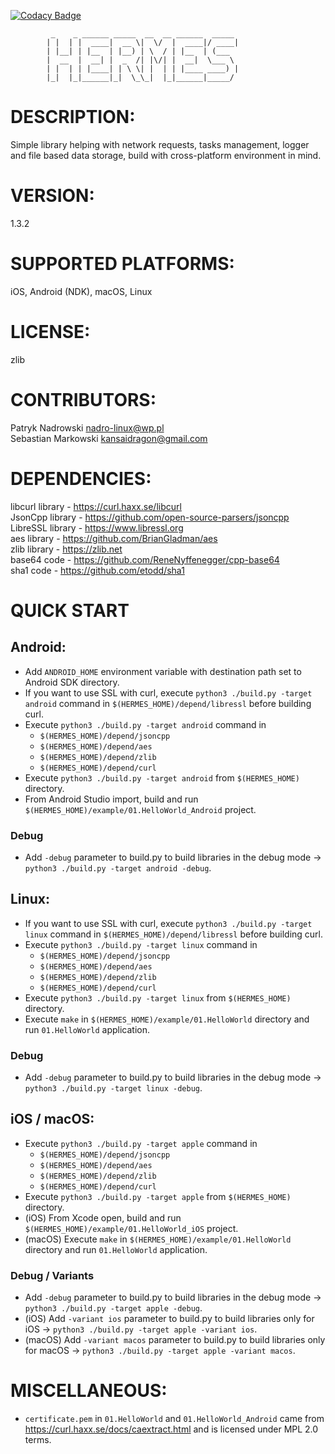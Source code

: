 [![Codacy Badge](https://app.codacy.com/project/badge/Grade/6ca21e186892400b9d857c207b2cbece)](https://www.codacy.com/gh/GrupaPracuj/hermes/dashboard?utm_source=github.com&amp;utm_medium=referral&amp;utm_content=GrupaPracuj/hermes&amp;utm_campaign=Badge_Grade)


			 _    _ ______ _____  __  __ ______  _____ 
			| |  | |  ____|  __ \|  \/  |  ____|/ ____|
			| |__| | |__  | |__) | \  / | |__  | (___  
			|  __  |  __| |  _  /| |\/| |  __|  \___ \ 
			| |  | | |____| | \ \| |  | | |____ ____) |
			|_|  |_|______|_|  \_\_|  |_|______|_____/ 


# DESCRIPTION:

  Simple library helping with network requests, tasks management, logger and file based data storage, build with cross-platform environment in mind.

# VERSION:

  1.3.2

# SUPPORTED PLATFORMS:

  iOS, Android (NDK), macOS, Linux

# LICENSE:

  zlib

# CONTRIBUTORS:

  Patryk Nadrowski <nadro-linux@wp.pl> \
  Sebastian Markowski <kansaidragon@gmail.com>

# DEPENDENCIES:

  libcurl library - https://curl.haxx.se/libcurl \
  JsonCpp library - https://github.com/open-source-parsers/jsoncpp \
  LibreSSL library - https://www.libressl.org \
  aes library - https://github.com/BrianGladman/aes \
  zlib library - https://zlib.net \
  base64 code - https://github.com/ReneNyffenegger/cpp-base64 \
  sha1 code - https://github.com/etodd/sha1

# QUICK START
  ## Android:
  * Add ```ANDROID_HOME``` environment variable with destination path set to Android SDK directory.
  * If you want to use SSL with curl, execute ```python3 ./build.py -target android``` command in ```$(HERMES_HOME)/depend/libressl```
    before building curl.
  * Execute ```python3 ./build.py -target android``` command in 
    * ```$(HERMES_HOME)/depend/jsoncpp```
    * ```$(HERMES_HOME)/depend/aes```
    * ```$(HERMES_HOME)/depend/zlib```
    * ```$(HERMES_HOME)/depend/curl```
  * Execute ```python3 ./build.py -target android``` from ```$(HERMES_HOME)``` directory.
  * From Android Studio import, build and run ```$(HERMES_HOME)/example/01.HelloWorld_Android``` project.
  ### Debug
  * Add ```-debug``` parameter to build.py to build libraries in the debug mode -> ```python3 ./build.py -target android -debug```.

  ## Linux:
  * If you want to use SSL with curl, execute ```python3 ./build.py -target linux``` command in ```$(HERMES_HOME)/depend/libressl```
    before building curl.
  * Execute ```python3 ./build.py -target linux``` command in
    *  ```$(HERMES_HOME)/depend/jsoncpp```
    *  ```$(HERMES_HOME)/depend/aes```
    *  ```$(HERMES_HOME)/depend/zlib```
    *  ```$(HERMES_HOME)/depend/curl```
  * Execute ```python3 ./build.py -target linux``` from ```$(HERMES_HOME)``` directory.
  * Execute ```make``` in ```$(HERMES_HOME)/example/01.HelloWorld``` directory and run ```01.HelloWorld``` application.
  ### Debug
  * Add ```-debug``` parameter to build.py to build libraries in the debug mode -> ```python3 ./build.py -target linux -debug```.

  ## iOS / macOS:
  * Execute ```python3 ./build.py -target apple``` command in
    * ```$(HERMES_HOME)/depend/jsoncpp```
    * ```$(HERMES_HOME)/depend/aes```
    * ```$(HERMES_HOME)/depend/zlib```
    * ```$(HERMES_HOME)/depend/curl```
  * Execute ```python3 ./build.py -target apple``` from ```$(HERMES_HOME)``` directory.
  * (iOS) From Xcode open, build and run ```$(HERMES_HOME)/example/01.HelloWorld_iOS``` project.
  * (macOS) Execute ```make``` in ```$(HERMES_HOME)/example/01.HelloWorld``` directory and run ```01.HelloWorld``` application.
  ### Debug / Variants
  * Add ```-debug``` parameter to build.py to build libraries in the debug mode -> ```python3 ./build.py -target apple -debug```.
  * (iOS) Add ```-variant ios``` parameter to build.py to build libraries only
    for iOS -> ```python3 ./build.py -target apple -variant ios```.
  * (macOS) Add ```-variant macos``` parameter to build.py to build libraries only
    for macOS -> ```python3 ./build.py -target apple -variant macos```.

# MISCELLANEOUS:
  * ```certificate.pem``` in ```01.HelloWorld``` and ```01.HelloWorld_Android``` came from https://curl.haxx.se/docs/caextract.html
    and is licensed under MPL 2.0 terms.
